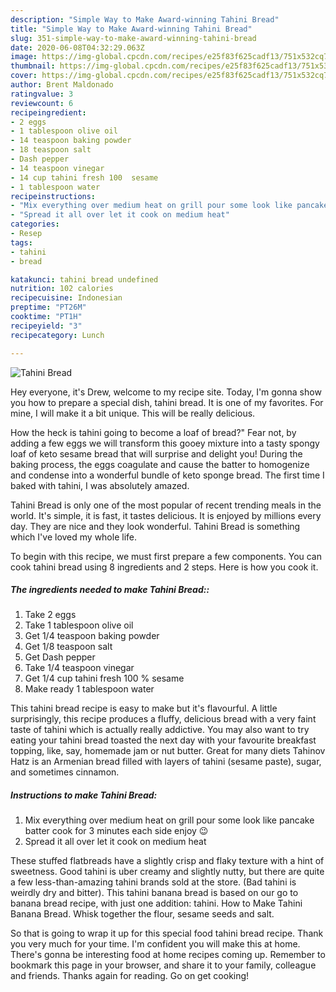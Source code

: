 ```yaml
---
description: "Simple Way to Make Award-winning Tahini Bread"
title: "Simple Way to Make Award-winning Tahini Bread"
slug: 351-simple-way-to-make-award-winning-tahini-bread
date: 2020-06-08T04:32:29.063Z
image: https://img-global.cpcdn.com/recipes/e25f83f625cadf13/751x532cq70/tahini-bread-recipe-main-photo.jpg
thumbnail: https://img-global.cpcdn.com/recipes/e25f83f625cadf13/751x532cq70/tahini-bread-recipe-main-photo.jpg
cover: https://img-global.cpcdn.com/recipes/e25f83f625cadf13/751x532cq70/tahini-bread-recipe-main-photo.jpg
author: Brent Maldonado
ratingvalue: 3
reviewcount: 6
recipeingredient:
- 2 eggs
- 1 tablespoon olive oil
- 14 teaspoon baking powder
- 18 teaspoon salt
- Dash pepper
- 14 teaspoon vinegar
- 14 cup tahini fresh 100  sesame
- 1 tablespoon water
recipeinstructions:
- "Mix everything over medium heat on grill pour some look like pancake batter cook for 3 minutes each side enjoy 😉"
- "Spread it all over let it cook on medium heat"
categories:
- Resep
tags:
- tahini
- bread

katakunci: tahini bread undefined
nutrition: 102 calories
recipecuisine: Indonesian
preptime: "PT26M"
cooktime: "PT1H"
recipeyield: "3"
recipecategory: Lunch

---
```



![Tahini Bread](https://img-global.cpcdn.com/recipes/e25f83f625cadf13/751x532cq70/tahini-bread-recipe-main-photo.jpg)

Hey everyone, it's Drew, welcome to my recipe site. Today, I'm gonna show you how to prepare a special dish, tahini bread. It is one of my favorites. For mine, I will make it a bit unique. This will be really delicious.

How the heck is tahini going to become a loaf of bread?&#34; Fear not, by adding a few eggs we will transform this gooey mixture into a tasty spongy loaf of keto sesame bread that will surprise and delight you! During the baking process, the eggs coagulate and cause the batter to homogenize and condense into a wonderful bundle of keto sponge bread. The first time I baked with tahini, I was absolutely amazed.

Tahini Bread is only one of the most popular of recent trending meals in the world. It's simple, it is fast, it tastes delicious. It is enjoyed by millions every day. They are nice and they look wonderful. Tahini Bread is something which I've loved my whole life.


To begin with this recipe, we must first prepare a few components. You can cook tahini bread using 8 ingredients and 2 steps. Here is how you cook it.

##### The ingredients needed to make Tahini Bread::

1. Take 2 eggs
1. Take 1 tablespoon olive oil
1. Get 1/4 teaspoon baking powder
1. Get 1/8 teaspoon salt
1. Get Dash pepper
1. Take 1/4 teaspoon vinegar
1. Get 1/4 cup tahini fresh 100 % sesame
1. Make ready 1 tablespoon water


This tahini bread recipe is easy to make but it&#39;s flavourful. A little surprisingly, this recipe produces a fluffy, delicious bread with a very faint taste of tahini which is actually really addictive. You may also want to try eating your tahini bread toasted the next day with your favourite breakfast topping, like, say, homemade jam or nut butter. Great for many diets Tahinov Hatz is an Armenian bread filled with layers of tahini (sesame paste), sugar, and sometimes cinnamon. 

##### Instructions to make Tahini Bread:

1. Mix everything over medium heat on grill pour some look like pancake batter cook for 3 minutes each side enjoy 😉
1. Spread it all over let it cook on medium heat


These stuffed flatbreads have a slightly crisp and flaky texture with a hint of sweetness. Good tahini is uber creamy and slightly nutty, but there are quite a few less-than-amazing tahini brands sold at the store. (Bad tahini is weirdly dry and bitter). This tahini banana bread is based on our go to banana bread recipe, with just one addition: tahini. How to Make Tahini Banana Bread. Whisk together the flour, sesame seeds and salt. 

So that is going to wrap it up for this special food tahini bread recipe. Thank you very much for your time. I'm confident you will make this at home. There's gonna be interesting food at home recipes coming up. Remember to bookmark this page in your browser, and share it to your family, colleague and friends. Thanks again for reading. Go on get cooking!
